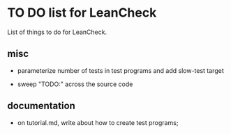 TO DO list for LeanCheck
========================

List of things to do for LeanCheck.


misc
----

* parameterize number of tests in test programs and add slow-test target

* sweep "TODO:" across the source code


documentation
-------------

* on tutorial.md, write about how to create test programs;
